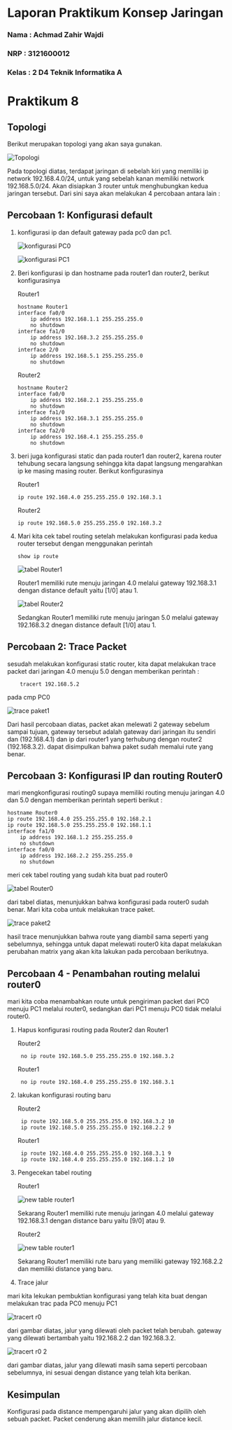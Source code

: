 # Laporan Praktikum Konsep Jaringan

### Nama : Achmad Zahir Wajdi

### NRP : 3121600012

### Kelas : 2 D4 Teknik Informatika A

# Praktikum 8

## Topologi

Berikut merupakan topologi yang akan saya gunakan.

![Topologi](assets/topologi.png)

Pada topologi diatas, terdapat jaringan di sebelah kiri yang memiliki ip network 192.168.4.0/24, untuk yang sebelah kanan memiliki network 192.168.5.0/24. Akan disiapkan 3 router untuk menghubungkan kedua jaringan tersebut. Dari sini saya akan melakukan 4 percobaan antara lain :

## Percobaan 1: Konfigurasi default

1.  konfigurasi ip dan default gateway pada pc0 dan pc1.

    ![konfigurasi PC0](assets/PC0.png)

    ![konfigurasi PC1](assets/PC1.png)

2.  Beri konfigurasi ip dan hostname pada router1 dan router2, berikut konfigurasinya

    Router1

        hostname Router1
        interface fa0/0
            ip address 192.168.1.1 255.255.255.0
            no shutdown
        interface fa1/0
            ip address 192.168.3.2 255.255.255.0
            no shutdown
        interface 2/0
            ip address 192.168.5.1 255.255.255.0
            no shutdown

    Router2

        hostname Router2
        interface fa0/0
            ip address 192.168.2.1 255.255.255.0
            no shutdown
        interface fa1/0
            ip address 192.168.3.1 255.255.255.0
            no shutdown
        interface fa2/0
            ip address 192.168.4.1 255.255.255.0
            no shutdown

3.  beri juga konfigurasi static dan pada router1 dan router2, karena router tehubung secara langsung sehingga kita dapat langsung mengarahkan ip ke masing masing router. Berikut konfigurasinya

    Router1

        ip route 192.168.4.0 255.255.255.0 192.168.3.1

    Router2

        ip route 192.168.5.0 255.255.255.0 192.168.3.2

4.  Mari kita cek tabel routing setelah melakukan konfigurasi pada kedua router tersebut dengan menggunakan perintah

        show ip route

    ![tabel Router1](assets/routing%20Tabel1.png)

    Router1 memiliki rute menuju jaringan 4.0 melalui gateway 192.168.3.1 dengan distance default yaitu [1/0] atau 1.

    ![tabel Router2](assets/routing%20Tabel2.png)

    Sedangkan Router1 memiliki rute menuju jaringan 5.0 melalui gateway 192.168.3.2 dnegan distance default [1/0] atau 1.

## Percobaan 2: Trace Packet

sesudah melakukan konfigurasi static router, kita dapat melakukan trace packet dari jaringan 4.0 menuju 5.0 dengan memberikan perintah :

        tracert 192.168.5.2

pada cmp PC0

![trace paket1](assets/tracert.png)

Dari hasil percobaan diatas, packet akan melewati 2 gateway sebelum sampai tujuan, gateway tersebut adalah gateway dari jaringan itu sendiri dan (192.168.4.1) dan ip dari router1 yang terhubung dengan router2 (192.168.3.2). dapat disimpulkan bahwa paket sudah memalui rute yang benar.

## Percobaan 3: Konfigurasi IP dan routing Router0

mari mengkonfigurasi routing0 supaya memiliki routing menuju jaringan 4.0 dan 5.0 dengan memberikan perintah seperti berikut :

    hostname Router0
    ip route 192.168.4.0 255.255.255.0 192.168.2.1
    ip route 192.168.5.0 255.255.255.0 192.168.1.1
    interface fa1/0
        ip address 192.168.1.2 255.255.255.0
        no shutdown
    interface fa0/0
        ip address 192.168.2.2 255.255.255.0
        no shutdown

meri cek tabel routing yang sudah kita buat pad router0

![tabel Router0](assets/routing%20Tabel0.png)

dari tabel diatas, menunjukkan bahwa konfigurasi pada router0 sudah benar. Mari kita coba untuk melakukan trace paket.

![trace paket2](assets/tracert%202.png)

hasil trace menunjukkan bahwa route yang diambil sama seperti yang sebelumnya, sehingga untuk dapat melewati router0 kita dapat melakukan perubahan matrix yang akan kita lakukan pada percobaan berikutnya.

## Percobaan 4 - Penambahan routing melalui router0

mari kita coba menambahkan route untuk pengiriman packet dari PC0 menuju PC1 melalui router0, sedangkan dari PC1 menuju PC0 tidak melalui router0.

1.  Hapus konfigurasi routing pada Router2 dan Router1

    Router2

         no ip route 192.168.5.0 255.255.255.0 192.168.3.2

    Router1

         no ip route 192.168.4.0 255.255.255.0 192.168.3.1

2.  lakukan konfigurasi routing baru

    Router2

         ip route 192.168.5.0 255.255.255.0 192.168.3.2 10
         ip route 192.168.5.0 255.255.255.0 192.168.2.2 9

    Router1

         ip route 192.168.4.0 255.255.255.0 192.168.3.1 9
         ip route 192.168.4.0 255.255.255.0 192.168.1.2 10

3.  Pengecekan tabel routing

    Router1

    ![new table router1](assets/new%20routing%20Tabel1.png)

    Sekarang Router1 memiliki rute menuju jaringan 4.0 melalui gateway 192.168.3.1 dengan distance baru yaitu [9/0] atau 9.

    Router2

    ![new table router1](assets/new%20routing%20Tabel2.png)

    Sekarang Router1 memiliki rute baru yang memiliki gateway 192.168.2.2 dan memiliki distance yang baru.

4.  Trace jalur

mari kita lekukan pembuktian konfigurasi yang telah kita buat dengan melakukan trac pada PC0 menuju PC1

![tracert r0](assets/tracert%20r0.png)

dari gambar diatas, jalur yang dilewati oleh packet telah berubah. gateway yang dilewati bertambah yaitu 192.168.2.2 dan 192.168.3.2.

![tracert r0 2](assets/tracert%20r0%202.png)

dari gambar diatas, jalur yang dilewati masih sama seperti percobaan sebelumnya, ini sesuai dengan distance yang telah kita berikan.

## Kesimpulan

Konfigurasi pada distance mempengaruhi jalur yang akan dipilih oleh sebuah packet. Packet cenderung akan memilih jalur distance kecil.
